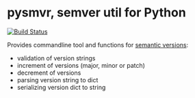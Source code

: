 # pysmvr, semver util for Python
[![Build Status](https://travis-ci.org/varjoinen/pysmvr.svg?branch=master)](https://travis-ci.org/varjoinen/pysmvr)

Provides commandline tool and functions for [semantic versions](https://semver.org/):

 * validation of version strings
 * increment of versions (major, minor or patch)
 * decrement of versions
 * parsing version string to dict
 * serializing version dict to string



